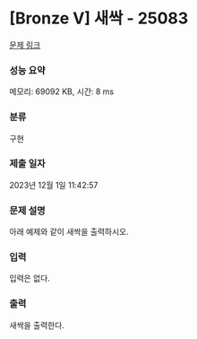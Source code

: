 # [Bronze V] 새싹 - 25083 

[문제 링크](https://www.acmicpc.net/problem/25083) 

### 성능 요약

메모리: 69092 KB, 시간: 8 ms

### 분류

구현

### 제출 일자

2023년 12월 1일 11:42:57

### 문제 설명

<p>아래 예제와 같이 새싹을 출력하시오.</p>

### 입력 

 <p>입력은 없다.</p>

### 출력 

 <p>새싹을 출력한다.</p>


